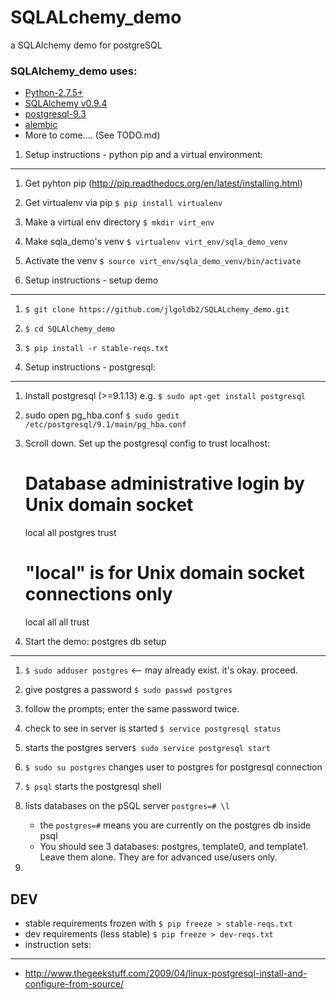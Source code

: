 SQLALchemy_demo
===============

a SQLAlchemy demo for postgreSQL

### SQLAlchemy_demo uses:

+ [Python-2.7.5+](https://www.python.org/download/releases/2.7.5 "Python") 
+ [SQLAlchemy v0.9.4 ](http://docs.sqlalchemy.org/en/rel_0_9/ "SQLAlchemy")
+ [postgresql-9.3](http://www.postgresql.org/download/linux/debian/ "postgres")
+ [alembic](http://alembic.readthedocs.org/en/latest/ "alembic")
+ More to come.... (See TODO.md)


1. Setup instructions - python pip and a virtual environment:
---------------
  1. Get pyhton pip (http://pip.readthedocs.org/en/latest/installing.html)
  1. Get virtualenv via pip `$ pip install virtualenv`
  1. Make a virtual env directory `$ mkdir virt_env`
  1. Make sqla_demo's venv `$ virtualenv virt_env/sqla_demo_venv`
  1. Activate the venv `$ source virt_env/sqla_demo_venv/bin/activate` 

2. Setup instructions - setup demo
-------------
  1. `$ git clone https://github.com/jlgoldb2/SQLALchemy_demo.git`
  1. `$ cd SQLAlchemy_demo`
  1. `$ pip install -r stable-reqs.txt`




3. Setup instructions - postgresql:
---------------
  1. Install postgresql (>=9.1.13) e.g. `$ sudo apt-get install postgresql`
  1. sudo open pg_hba.conf `$ sudo gedit /etc/postgresql/9.1/main/pg_hba.conf`
  1. Scroll down. Set up the postgresql config to trust localhost:

        # Database administrative login by Unix domain socket
        local   all     postgres                         trust
        
        # "local" is for Unix domain socket connections only
        local   all     all                             trust

    

        
  

4. Start the demo: postgres db setup
---------------
  1.  `$ sudo adduser postgres`  <-- may already exist. it's okay. proceed.
  1. give postgres a password `$ sudo passwd postgres`
  1. follow the prompts; enter the same password twice.
  1. check to see in server is started `$ service postgresql status`
  1. starts the postgres server`$ sudo service postgresql start` 
  1. `$ sudo su postgres` changes user to postgres for postgresql connection
  1. `$ psql` starts the postgresql shell

  1. lists databases on the pSQL server `postgres=# \l` 
        + the `postgres=#` means you are currently on the postgres db inside psql
        + You should see 3 databases: postgres, template0, and template1. Leave them alone. They are for advanced use/users only.
  1. 



DEV
------ 
+ stable requirements frozen with `$ pip freeze > stable-reqs.txt`
+ dev requirements (less stable)  `$ pip freeze > dev-reqs.txt`
+ instruction sets:
-------
  + http://www.thegeekstuff.com/2009/04/linux-postgresql-install-and-configure-from-source/